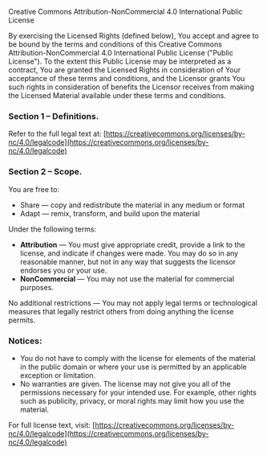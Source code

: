 Creative Commons Attribution-NonCommercial 4.0 International Public License

By exercising the Licensed Rights (defined below), You accept and agree to be bound by the terms and conditions of this Creative Commons Attribution-NonCommercial 4.0 International Public License ("Public License"). To the extent this Public License may be interpreted as a contract, You are granted the Licensed Rights in consideration of Your acceptance of these terms and conditions, and the Licensor grants You such rights in consideration of benefits the Licensor receives from making the Licensed Material available under these terms and conditions.

### Section 1 – Definitions.

Refer to the full legal text at: [https://creativecommons.org/licenses/by-nc/4.0/legalcode](https://creativecommons.org/licenses/by-nc/4.0/legalcode)

### Section 2 – Scope.

You are free to:

* Share — copy and redistribute the material in any medium or format
* Adapt — remix, transform, and build upon the material

Under the following terms:

* **Attribution** — You must give appropriate credit, provide a link to the license, and indicate if changes were made. You may do so in any reasonable manner, but not in any way that suggests the licensor endorses you or your use.
* **NonCommercial** — You may not use the material for commercial purposes.

No additional restrictions — You may not apply legal terms or technological measures that legally restrict others from doing anything the license permits.

### Notices:

* You do not have to comply with the license for elements of the material in the public domain or where your use is permitted by an applicable exception or limitation.
* No warranties are given. The license may not give you all of the permissions necessary for your intended use. For example, other rights such as publicity, privacy, or moral rights may limit how you use the material.

For full license text, visit:
[https://creativecommons.org/licenses/by-nc/4.0/legalcode](https://creativecommons.org/licenses/by-nc/4.0/legalcode)
